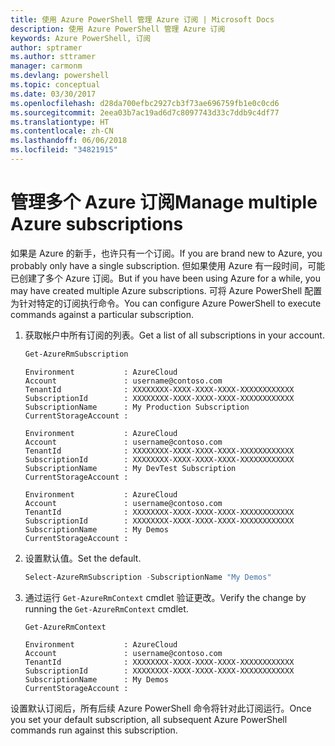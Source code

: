 ```yaml
---
title: 使用 Azure PowerShell 管理 Azure 订阅 | Microsoft Docs
description: 使用 Azure PowerShell 管理 Azure 订阅
keywords: Azure PowerShell, 订阅
author: sptramer
ms.author: sttramer
manager: carmonm
ms.devlang: powershell
ms.topic: conceptual
ms.date: 03/30/2017
ms.openlocfilehash: d28da700efbc2927cb3f73ae696759fb1e0c0cd6
ms.sourcegitcommit: 2eea03b7ac19ad6d7c8097743d33c7ddb9c4df77
ms.translationtype: HT
ms.contentlocale: zh-CN
ms.lasthandoff: 06/06/2018
ms.locfileid: "34821915"
---
```

# <a name="manage-multiple-azure-subscriptions"></a><span data-ttu-id="e3f93-104">管理多个 Azure 订阅</span><span class="sxs-lookup"><span data-stu-id="e3f93-104">Manage multiple Azure subscriptions</span></span>

<span data-ttu-id="e3f93-105">如果是 Azure 的新手，也许只有一个订阅。</span><span class="sxs-lookup"><span data-stu-id="e3f93-105">If you are brand new to Azure, you probably only have a single subscription.</span></span> <span data-ttu-id="e3f93-106">但如果使用 Azure 有一段时间，可能已创建了多个 Azure 订阅。</span><span class="sxs-lookup"><span data-stu-id="e3f93-106">But if you have been using Azure for a while, you may have created multiple Azure subscriptions.</span></span> <span data-ttu-id="e3f93-107">可将 Azure PowerShell 配置为针对特定的订阅执行命令。</span><span class="sxs-lookup"><span data-stu-id="e3f93-107">You can configure Azure PowerShell to execute commands against a particular subscription.</span></span>

1. <span data-ttu-id="e3f93-108">获取帐户中所有订阅的列表。</span><span class="sxs-lookup"><span data-stu-id="e3f93-108">Get a list of all subscriptions in your account.</span></span>

    ```powershell
    Get-AzureRmSubscription
    ```

    ```
    Environment           : AzureCloud
    Account               : username@contoso.com
    TenantId              : XXXXXXXX-XXXX-XXXX-XXXX-XXXXXXXXXXXX
    SubscriptionId        : XXXXXXXX-XXXX-XXXX-XXXX-XXXXXXXXXXXX
    SubscriptionName      : My Production Subscription
    CurrentStorageAccount :

    Environment           : AzureCloud
    Account               : username@contoso.com
    TenantId              : XXXXXXXX-XXXX-XXXX-XXXX-XXXXXXXXXXXX
    SubscriptionId        : XXXXXXXX-XXXX-XXXX-XXXX-XXXXXXXXXXXX
    SubscriptionName      : My DevTest Subscription
    CurrentStorageAccount :

    Environment           : AzureCloud
    Account               : username@contoso.com
    TenantId              : XXXXXXXX-XXXX-XXXX-XXXX-XXXXXXXXXXXX
    SubscriptionId        : XXXXXXXX-XXXX-XXXX-XXXX-XXXXXXXXXXXX
    SubscriptionName      : My Demos
    CurrentStorageAccount :
    ```

2. <span data-ttu-id="e3f93-109">设置默认值。</span><span class="sxs-lookup"><span data-stu-id="e3f93-109">Set the default.</span></span>

    ```powershell
    Select-AzureRmSubscription -SubscriptionName "My Demos"
    ```

3. <span data-ttu-id="e3f93-110">通过运行 `Get-AzureRmContext` cmdlet 验证更改。</span><span class="sxs-lookup"><span data-stu-id="e3f93-110">Verify the change by running the `Get-AzureRmContext` cmdlet.</span></span>

    ```powershell
    Get-AzureRmContext
    ```

    ```
    Environment           : AzureCloud
    Account               : username@contoso.com
    TenantId              : XXXXXXXX-XXXX-XXXX-XXXX-XXXXXXXXXXXX
    SubscriptionId        : XXXXXXXX-XXXX-XXXX-XXXX-XXXXXXXXXXXX
    SubscriptionName      : My Demos
    CurrentStorageAccount :
    ```

<span data-ttu-id="e3f93-111">设置默认订阅后，所有后续 Azure PowerShell 命令将针对此订阅运行。</span><span class="sxs-lookup"><span data-stu-id="e3f93-111">Once you set your default subscription, all subsequent Azure PowerShell commands run against this subscription.</span></span>
